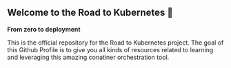 ## Welcome to the Road to Kubernetes 👋
**From zero to deployment**

This is the official repository for the Road to Kubernetes project. The goal of this Github Profile is to give you all kinds of resources related to learning and leveraging this amazing conatiner orchestration tool.
